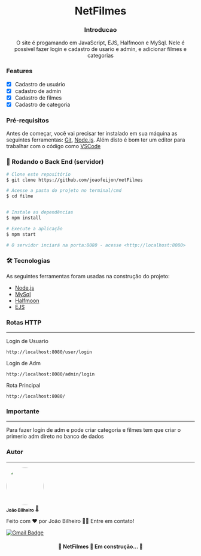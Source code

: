 <h1 align="center">NetFilmes</h1>

<h3 align="center">Introducao</h3>

  <p align="center">O site é progamando em JavaScript, EJS, Halfmoon e MySql. Nele é possivel fazer login e cadastro de usario e admin, e adicionar filmes e categorias</p>
  


### Features

- [x] Cadastro de usuário
- [x] cadastro de admin
- [x] Cadastro de filmes
- [x] Cadastro de categoria

### Pré-requisitos

Antes de começar, você vai precisar ter instalado em sua máquina as seguintes ferramentas:
[Git](https://git-scm.com), [Node.js](https://nodejs.org/en/). 
Além disto é bom ter um editor para trabalhar com o código como [VSCode](https://code.visualstudio.com/)

### 🎲 Rodando o Back End (servidor)

```bash
# Clone este repositório
$ git clone https://github.com/joaofeijon/netFilmes

# Acesse a pasta do projeto no terminal/cmd
$ cd filme


# Instale as dependências
$ npm install

# Execute a aplicação 
$ npm start

# O servidor inciará na porta:8080 - acesse <http://localhost:8080>
```

### 🛠 Tecnologias

As seguintes ferramentas foram usadas na construção do projeto:

- [Node.js](https://nodejs.org/en/)
- [MySql](https://www.mysql.com/)
- [Halfmoon](https://www.gethalfmoon.com/)
- [EJS](https://ejs.co/)

### Rotas HTTP
---
Login de Usuario
```
http://localhost:8080/user/login
```
Login de Adm
```
http://localhost:8080/admin/login
```
Rota Principal
```
http://localhost:8080/
```

### Importante
---

Para fazer login de adm e pode criar categoria e filmes tem que criar o primerio adm direto no banco de dados

### Autor
---

<a href="https://github.com/joaofeijon">
 <img style="border-radius: 50%;" src="https://avatars.githubusercontent.com/u/81311873?v=4" width="100px;" alt=""/>
 <br />
 <sub><b>João Bilheiro</b></sub></a> <a href="https://github.com/joaofeijon" title="github">🚀</a>


Feito com ❤️ por João Bilheiro 👋🏽 Entre em contato!

[![Gmail Badge](https://img.shields.io/badge/-contato.bilheiro@gmail.com-c14438?style=flat-square&logo=Gmail&logoColor=white&link=mailto:contato.bilheiro@gmail.com)](mailto:contato.bilheiro@gmail.com)


<h4 align="center"> 
	🚧  NetFilmes 🚀 Em construção...  🚧
</h4>
